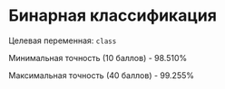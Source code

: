 # Бинарная классификация
Целевая переменная: `class`

Минимальная точность (10 баллов) - 98.510%

Максимальная точность (40 баллов) - 99.255%
        